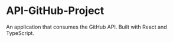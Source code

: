 # API-GitHub-Project
 An application that consumes the GitHub API. Built with React and TypeScript.
